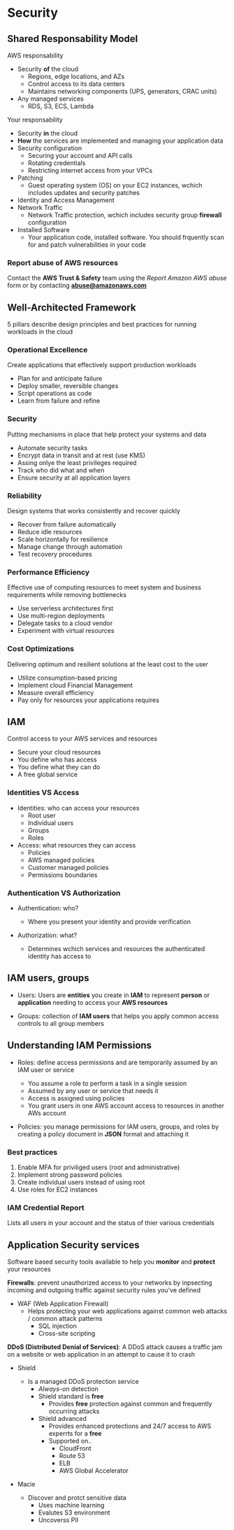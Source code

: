 # Security

## Shared Responsability Model

AWS responsability

* Security **of** the cloud
    * Regions, edge locations, and AZs
    * Control access to its data centers
    * Maintains networking components (UPS, generators, CRAC units)
* Any managed services
    * RDS, S3, ECS, Lambda

Your responsability

* Security **in** the cloud
* **How** the services are implemented and managing your application data
* Security configuration
    * Securing your account and API calls
    * Rotating credentials
    * Restricting internet access from your VPCs
* Patching
    * Guest operating system (OS) on your EC2 instances, wchich includes updates and security patches
* Identity and Access Management
* Network Traffic
    * Network Traffic protection, wchich includes security group **firewall** configuration
* Installed Software
    * Your application code, installed software. You should frquently scan for and patch vulnerabilities in your code

### Report abuse of AWS resources

Contact the **AWS Trust & Safety** team using the *Report Amazon AWS abuse* form or by contacting **abuse@amazonaws.com**


## Well-Architected Framework

5 pillars describe design principles and best practices for running workloads in the cloud

### Operational Excellence

Create applications that effectively support production workloads

* Plan for and anticipate failure
* Deploy smaller, reversible changes
* Script operations as code
* Learn from failure and refine

### Security

Putting mechanisms in place that help protect your systems and data

* Automate security tasks
* Encrypt data in transit and at rest (use KMS)
* Assing onlye the least privileges required
* Track who did what and when
* Ensure security at all application layers

### Reliability

Design systems that works consistently and recover quickly

* Recover from failure automatically
* Reduce idle resources
* Scale horizontally for resilience
* Manage change through automation
* Test recovery procedures

### Performance Efficiency

Effective use of computing resources to meet system and business requirements while removing bottlenecks

* Use serverless architectures first
* Use multi-region deployments
* Delegate tasks to a cloud vendor
* Experiment with virtual resources

### Cost Optimizations

Delivering optimum and resilient solutions at the least cost to the user

* Utilize consumption-based pricing
* Implement cloud Financial Management
* Measure overall efficiency
* Pay only for resources your applications requires


## IAM

Control access to your AWS services and resources

* Secure your cloud resources
* You define who has access
* You define what they can do
* A free global service

### Identities VS Access

* Identities: who can access your resources
    * Root user
    * Individual users
    * Groups
    * Roles
* Access: what resources they can access
    * Policies
    * AWS managed policies
    * Customer managed policies
    * Permissions boundaries

### Authentication VS Authorization

* Authentication: who?
    * Where you present your identity and provide verification

* Authorization: what?
    * Determines wchich services and resources the authenticated identity has access to

## IAM users, groups

* Users: Users are **entities** you create in **IAM** to represent **person** or **application** needing to access your **AWS resources**

* Groups: collection of **IAM users** that helps you apply common access controls to all group members


## Understanding IAM Permissions

* Roles: define access permissions and are temporarily assumed by an IAM user or service

    * You assume a role to perform a task in a single session
    * Assumed by any user or service that needs it
    * Access is assigned using policies
    * You grant users in one AWS account access to resources in another AWs account

* Policies: you manage permissions for IAM users, groups, and roles by creating a policy document in **JSON** format and attaching it


### Best practices

1. Enable MFA for priviliged users (root and administrative)
2. Implement strong password policies
3. Create individual users instead of using root
4. Use roles for EC2 instances


### IAM Credential Report

Lists all users in your account and the status of thier various credentials


## Application Security services

Software based security tools available to help you **monitor** and **protect** your resources

**Firewalls**: prevent unauthorized access to your networks by inpsecting incoming and outgoing traffic against security rules you've defined

* WAF (Web Application Firewall)
    * Helps protecting your web applications against common web attacks / common attack patterns
        * SQL injection
        * Cross-site scripting

**DDoS (Distributed Denial of Services)**: A DDoS attack causes a traffic jam on a website or web application in an attempt to cause it to crash

* Shield
    * Is a managed DDoS protection service
        * *Always-on* detection
        * Shield standard is **free**
            * Provides **free** protection against common and frequently occurring attacks
        * Shield advanced
            * Provides enhanced protections and 24/7 access to AWS experrts for a **free**
            * Supported on..
                * CloudFront
                * Route 53
                * ELB
                * AWS Global Accelerator

* Macie
    * Discover and protct sensitive data
        * Uses machine learning
        * Evalutes S3 environment
        * Uncoverss PII






